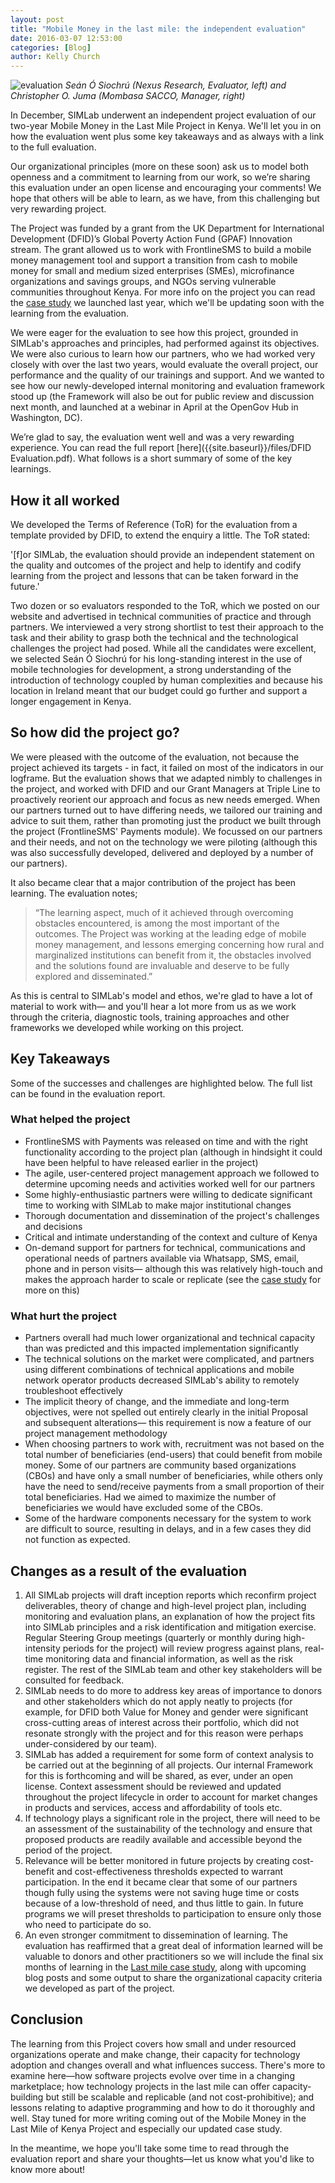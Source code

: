 ```yaml
---
layout: post
title: "Mobile Money in the last mile: the independent evaluation"
date: 2016-03-07 12:53:00
categories: [Blog]
author: Kelly Church
---
```

![evaluation]({{site.baseurl}}/images/post_images/sean-at-mombasa.jpg)
*Seán Ó Siochrú (Nexus Research, Evaluator, left) and Christopher O. Juma (Mombasa SACCO, Manager, right)*

In December, SIMLab underwent an independent project evaluation of our two-year Mobile Money in the Last Mile Project in Kenya. We'll let you in on how the evaluation went plus some key takeaways and as always with a link to the full evaluation.

Our organizational principles (more on these soon) ask us to model both openness and a commitment to learning from our work, so we’re sharing this evaluation under an open license and encouraging your comments! We hope that others will be able to learn, as we have, from this challenging but very rewarding project.

The Project was funded by a grant from the UK Department for International Development (DFID)’s Global Poverty Action Fund (GPAF) Innovation stream. The grant allowed us to work with FrontlineSMS to build a mobile money management tool and support a transition from cash to mobile money for small and medium sized enterprises (SMEs), microfinance organizations and savings groups, and NGOs serving vulnerable communities throughout Kenya. For more info on the project you can read the [case study]({{site.baseurl}}/resources/lastmilemoney/) we launched last year, which we'll be updating soon with the learning from the evaluation.

We were eager for the evaluation to see how this project, grounded in SIMLab's approaches and principles, had performed against its objectives. We were also curious to learn how our partners, who we had worked very closely with over the last two years, would evaluate the overall project, our performance and the quality of our trainings and support. And we wanted to see how our newly-developed internal monitoring and evaluation framework stood up (the Framework will also be out for public review and discussion next month, and launched at a webinar in April at the OpenGov Hub in Washington, DC).

We’re glad to say, the evaluation went well and was a very rewarding experience. You can read the full report [here]({{site.baseurl}}/files/DFID Evaluation.pdf). What follows is a short summary of some of the key learnings.

## How it all worked

We developed the Terms of Reference (ToR) for the evaluation from a template provided by DFID, to extend the enquiry a little. The ToR stated:

'[f]or SIMLab, the evaluation should provide an independent statement on the quality and outcomes of the project and help to identify and codify learning from the project and lessons that can be taken forward in the future.'

Two dozen or so evaluators responded to the ToR, which we posted on our website and advertised in technical communities of practice and through partners. We interviewed a very strong shortlist to test their approach to the task and their ability to grasp both the technical and the technological challenges the project had posed. While all the candidates were excellent, we selected Seán Ó Siochrú for his long-standing interest in the use of mobile technologies for development, a strong understanding of the introduction of technology coupled by human complexities and because his location in Ireland meant that our budget could go further and support a longer engagement in Kenya.

## So how did the project go?

We were pleased with the outcome of the evaluation, not because the project achieved its targets - in fact, it failed on most of the indicators in our logframe. But the evaluation shows that we adapted nimbly to challenges in the project, and worked with DFID and our Grant Managers at Triple Line to proactively reorient our approach and focus as new needs emerged. When our partners turned out to have differing needs, we tailored our training and advice to suit them, rather than promoting just the product we built through the project (FrontlineSMS' Payments module). We focussed on our partners and their needs, and not on the technology we were piloting (although this was also successfully developed, delivered and deployed by a number of our partners).

It also became clear that a major contribution of the project has been learning. The evaluation notes;

> “The learning aspect, much of it achieved through overcoming obstacles encountered, is among the most important of the outcomes. The Project was working at the leading edge of mobile money management, and lessons emerging concerning how rural and marginalized institutions can benefit from it, the obstacles involved and the solutions found are invaluable and deserve to be fully explored and disseminated.”

As this is central to SIMLab's model and ethos, we're glad to have a lot of material to work with&mdash; and you'll hear a lot more from us as we work through the criteria, diagnostic tools, training approaches and other frameworks we developed while working on this project.

## Key Takeaways
Some of the successes and challenges are highlighted below. The full list can be found in the evaluation report.

### What helped the project

* FrontlineSMS with Payments was released on time and with the right functionality according to the project plan (although in hindsight it could have been helpful to have released earlier in the project)
* The agile, user-centered project management approach we followed to determine upcoming needs and activities worked well for our partners
* Some highly-enthusiastic partners were willing to dedicate significant time to working with SIMLab to make major institutional changes
* Thorough documentation and dissemination of the project's challenges and decisions
* Critical and intimate understanding of the context and culture of Kenya
* On-demand support for partners for technical, communications and operational needs of partners available via Whatsapp, SMS, email, phone and in person visits&mdash; although this was relatively high-touch and makes the approach harder to scale or replicate (see the [case study]({{site.baseurl}}/resources/lastmilemoney/) for more on this)

### What hurt the project
* Partners overall had much lower organizational and technical capacity than was predicted and this impacted implementation significantly
* The technical solutions on the market were complicated, and partners using different combinations of technical applications and mobile network operator products decreased SIMLab's ability to remotely troubleshoot effectively
* The implicit theory of change, and the immediate and long-term objectives, were not spelled out entirely clearly in the initial Proposal and subsequent alterations&mdash; this requirement is now a feature of our project management methodology
* When choosing partners to work with, recruitment was not based on the total number of beneficiaries (end-users) that could benefit from mobile money. Some of our partners are community based organizations (CBOs) and have only a small number of beneficiaries, while others only have the need to send/receive payments from a small proportion of their total beneficiaries. Had we aimed to maximize the number of beneficiaries we would have excluded some of the CBOs.
* Some of the hardware components necessary for the system to work are difficult to source, resulting in delays, and in a few cases they did not function as expected.

## Changes as a result of the evaluation

1. All SIMLab projects will draft inception reports which reconfirm project deliverables, theory of change and high-level project plan, including monitoring and evaluation plans, an explanation of how the project fits into SIMLab principles and a risk identification and mitigation exercise. Regular Steering Group meetings (quarterly or monthly during high-intensity periods for the project) will review progress against plans, real-time monitoring data and financial information, as well as the risk register. The rest of the SIMLab team and other key stakeholders will be consulted for feedback.
2. SIMLab needs to do more to address key areas of importance to donors and other stakeholders which do not apply neatly to projects (for example, for DFID both Value for Money and gender were significant cross-cutting areas of interest across their portfolio, which did not resonate strongly with the project and for this reason were perhaps under-considered by our team).
3. SIMLab has added a requirement for some form of context analysis to be carried out at the beginning of all projects. Our internal Framework for this is forthcoming and will be shared, as ever, under an open license. Context assessment should be reviewed and updated throughout the project lifecycle in order to account for market changes in products and services, access and affordability of tools etc.
4. If technology plays a significant role in the project, there will need to be an assessment of the sustainability of the technology and ensure that proposed products are readily available and accessible beyond the period of the project.
5. Relevance will be better monitored in future projects by creating cost-benefit and cost-effectiveness thresholds expected to warrant participation. In the end it became clear that some of our partners though fully using the systems were not saving huge time or costs because of a low-threshold of need, and thus little to gain. In future programs we will preset thresholds to participation to ensure only those who need to participate do so.
6. An even stronger commitment to dissemination of learning. The evaluation has reaffirmed that a great deal of information learned will be valuable to donors and other practitioners so we will include the final six months of learning in the [Last mile case study]({{site.baseurl}}/resources/lastmilemoney/), along with upcoming blog posts and some output to share the organizational capacity criteria we developed as part of the project.

## Conclusion

The learning from this Project covers how small and under resourced organizations operate and make change, their capacity for technology adoption and changes overall and what influences success. There's more to examine here&mdash;how software projects evolve over time in a changing marketplace; how technology projects in the last mile can offer capacity-building but still be scalable and replicable (and not cost-prohibitive); and lessons relating to adaptive programming and how to do it thoroughly and well. Stay tuned for more writing coming out of the Mobile Money in the Last Mile of Kenya Project and especially our updated case study.

In the meantime, we hope you'll take some time to read through the evaluation report and share your thoughts&mdash;let us know what you'd like to know more about!
